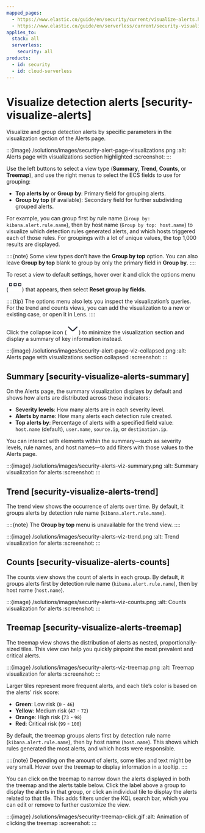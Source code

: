 ```yaml
---
mapped_pages:
  - https://www.elastic.co/guide/en/security/current/visualize-alerts.html
  - https://www.elastic.co/guide/en/serverless/current/security-visualize-alerts.html
applies_to:
  stack: all
  serverless:
    security: all
products:
  - id: security
  - id: cloud-serverless
---
```


# Visualize detection alerts [security-visualize-alerts]

Visualize and group detection alerts by specific parameters in the visualization section of the Alerts page.

:::{image} /solutions/images/security-alert-page-visualizations.png
:alt: Alerts page with visualizations section highlighted
:screenshot:
:::

Use the left buttons to select a view type (**Summary**, **Trend**, **Counts**, or **Treemap**), and use the right menus to select the ECS fields to use for grouping:

* **Top alerts by** or **Group by**: Primary field for grouping alerts.
* **Group by top** (if available): Secondary field for further subdividing grouped alerts.

For example, you can group first by rule name (`Group by: kibana.alert.rule.name`), then by host name (`Group by top: host.name`) to visualize which detection rules generated alerts, and which hosts triggered each of those rules. For groupings with a lot of unique values, the top 1,000 results are displayed.

::::{note}
Some view types don’t have the **Group by top** option. You can also leave **Group by top** blank to group by only the primary field in **Group by**.
::::


To reset a view to default settings, hover over it and click the options menu (![More actions](/solutions/images/security-three-dot-icon.png "title =20x20")) that appears, then select **Reset group by fields**.

::::{tip}
The options menu also lets you inspect the visualization’s queries. For the trend and counts views, you can add the visualization to a new or existing case, or open it in Lens.
::::


Click the collapse icon (![Collapse icon](/solutions/images/security-collapse-icon-horiz-down.png "title =20x20")) to minimize the visualization section and display a summary of key information instead.

:::{image} /solutions/images/security-alert-page-viz-collapsed.png
:alt: Alerts page with visualizations section collapsed
:screenshot:
:::


## Summary [security-visualize-alerts-summary]

On the Alerts page, the summary visualization displays by default and shows how alerts are distributed across these indicators:

* **Severity levels**: How many alerts are in each severity level.
* **Alerts by name**: How many alerts each detection rule created.
* **Top alerts by**: Percentage of alerts with a specified field value: `host.name` (default), `user.name`, `source.ip`, or `destination.ip`.

You can interact with elements within the summary—such as severity levels, rule names, and host names—to add filters with those values to the Alerts page.

:::{image} /solutions/images/security-alerts-viz-summary.png
:alt: Summary visualization for alerts
:screenshot:
:::


## Trend [security-visualize-alerts-trend]

The trend view shows the occurrence of alerts over time. By default, it groups alerts by detection rule name (`kibana.alert.rule.name`).

::::{note}
The **Group by top** menu is unavailable for the trend view.
::::


:::{image} /solutions/images/security-alerts-viz-trend.png
:alt: Trend visualization for alerts
:screenshot:
:::


## Counts [security-visualize-alerts-counts]

The counts view shows the count of alerts in each group. By default, it groups alerts first by detection rule name (`kibana.alert.rule.name`), then by host name (`host.name`).

:::{image} /solutions/images/security-alerts-viz-counts.png
:alt: Counts visualization for alerts
:screenshot:
:::


## Treemap [security-visualize-alerts-treemap]

The treemap view shows the distribution of alerts as nested, proportionally-sized tiles. This view can help you quickly pinpoint the most prevalent and critical alerts.

:::{image} /solutions/images/security-alerts-viz-treemap.png
:alt: Treemap visualization for alerts
:screenshot:
:::

Larger tiles represent more frequent alerts, and each tile’s color is based on the alerts' risk score:

* **Green**: Low risk (`0` - `46`)
* **Yellow**: Medium risk (`47` - `72`)
* **Orange**: High risk (`73` - `98`)
* **Red**: Critical risk (`99` - `100`)

By default, the treemap groups alerts first by detection rule name (`kibana.alert.rule.name`), then by host name (`host.name`). This shows which rules generated the most alerts, and which hosts were responsible.

::::{note}
Depending on the amount of alerts, some tiles and text might be very small. Hover over the treemap to display information in a tooltip.
::::


You can click on the treemap to narrow down the alerts displayed in both the treemap and the alerts table below. Click the label above a group to display the alerts in that group, or click an individual tile to display the alerts related to that tile. This adds filters under the KQL search bar, which you can edit or remove to further customize the view.

:::{image} /solutions/images/security-treemap-click.gif
:alt: Animation of clicking the treemap
:screenshot:
:::

